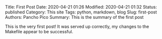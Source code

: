 Title: First Post
Date: 2020-04-21 01:26
Modified: 2020-04-21 01:32
Status: published
Category: This site
Tags: python, markdown, blog
Slug: first-post
Authors: Pancho Pico
Summary: This is the summary of the first post

This is the very first post! It was served up correctly, my changes to the Makefile appear to be successful.